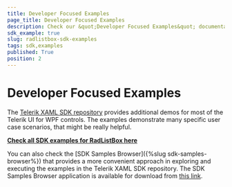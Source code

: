 ```yaml
---
title: Developer Focused Examples
page_title: Developer Focused Examples
description: Check our &quot;Developer Focused Examples&quot; documentation article for the RadListBox {{ site.framework_name }} control.
sdk_example: true
slug: radlistbox-sdk-examples
tags: sdk,examples
published: True
position: 2
---
```


# Developer Focused Examples

The [Telerik XAML SDK repository](https://github.com/telerik/xaml-sdk/tree/master/) provides additional demos for most of the Telerik UI for WPF controls. The examples demonstrate many specific user case scenarios, that might be really helpful. 

__[Check all SDK examples for RadListBox here](https://github.com/telerik/xaml-sdk/tree/master/ListBox)__

You can also check the [SDK Samples Browser]({%slug sdk-samples-browser%}) that provides a more convenient approach in exploring and executing the examples in the Telerik XAML SDK repository. The SDK Samples Browser application is available for download from [this link](https://demos.telerik.com/xaml-sdkbrowser/).
